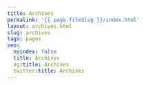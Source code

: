 ```yaml
---
title: Archives
permalink: '{{ page.fileSlug }}/index.html'
layout: archives.html
slug: archives
tags: pages
seo:
  noindex: false
  title: Archives
  og:title: Archives
  twitter:title: Archives
---
```




